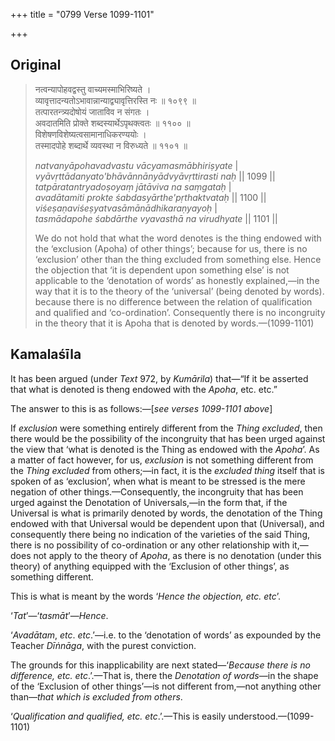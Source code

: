 +++
title = "0799 Verse 1099-1101"

+++
## Original 
>
> नत्वन्यापोहवद्वस्तु वाच्यमस्माभिरिष्यते ।  
> व्यावृत्तादन्यतोऽभावान्नान्याद्व्यावृत्तिरस्ति नः ॥ १०९९ ॥  
> तत्पारतन्त्र्यदोषोयं जाताविव न संगतः ।  
> अवदातमिति प्रोक्ते शब्दस्यार्थेऽपृथक्त्वतः ॥ ११०० ॥  
> विशेषणविशेष्यत्वसामानाधिकरण्ययोः ।  
> तस्मादपोहे शब्दार्थे व्यवस्था न विरुध्यते ॥ ११०१ ॥ 
>
> *natvanyāpohavadvastu vācyamasmābhiriṣyate* \|  
> *vyāvṛttādanyato'bhāvānnānyādvyāvṛttirasti naḥ* \|\| 1099 \|\|  
> *tatpāratantryadoṣoyaṃ jātāviva na saṃgataḥ* \|  
> *avadātamiti prokte śabdasyārthe'pṛthaktvataḥ* \|\| 1100 \|\|  
> *viśeṣaṇaviśeṣyatvasāmānādhikaraṇyayoḥ* \|  
> *tasmādapohe śabdārthe vyavasthā na virudhyate* \|\| 1101 \|\| 
>
> We do not hold that what the word denotes is the thing endowed with the ‘exclusion (Apoha) of other things’; because for us, there is no ‘exclusion’ other than the thing excluded from something else. Hence the objection that ‘it is dependent upon something else’ is not applicable to the ‘denotation of words’ as honestly explained,—in the way that it is to the theory of the ‘universal’ (being denoted by words). because there is no difference between the relation of qualification and qualified and ‘co-ordination’. Consequently there is no incongruity in the theory that it is Apoha that is denoted by words.—(1099-1101)



## Kamalaśīla

It has been argued (under *Text* 972, by *Kumārila*) that—“If it be asserted that what is denoted is theng endowed with the *Apoha*, etc. etc.”

The answer to this is as follows:—[*see verses 1099-1101 above*]

If *exclusion* were something entirely different from the *Thing excluded*, then there would be the possibility of the incongruity that has been urged against the view that ‘what is denoted is the Thing as endowed with the *Apoha*’. As a matter of fact however, for us, *exclusion* is not something different from the *Thing excluded* from others;—in fact, it is the *excluded thing* itself that is spoken of as ‘exclusion’, when what is meant to be stressed is the mere negation of other things.—Consequently, the incongruity that has been urged against the Denotation of Universals,—in the form that, if the Universal is what is primarily denoted by words, the denotation of the Thing endowed with that Universal would be dependent upon that (Universal), and consequently there being no indication of the varieties of the said Thing, there is no possibility of co-ordination or any other relationship with it,—does not apply to the theory of *Apoha*, as there is no denotation (under this theory) of anything equipped with the ‘Exclusion of other things’, as something different.

This is what is meant by the words ‘*Hence the objection, etc. etc*’.

‘*Tat*’—‘*tasmāt*’—*Hence*.

‘*Avadātam*, *etc*. *etc*.’—i.e. to the ‘denotation of words’ as expounded by the Teacher *Dīṅnāga*, with the purest conviction.

The grounds for this inapplicability are next stated—‘*Because there is no difference, etc. etc*.’.—That is, there the *Denotation of words*—in the shape of the ‘Exclusion of other things’—is not different from,—not anything other than—*that which is excluded from others*.

‘*Qualification and qualified, etc. etc*.’.—This is easily understood.—(1099-1101)


